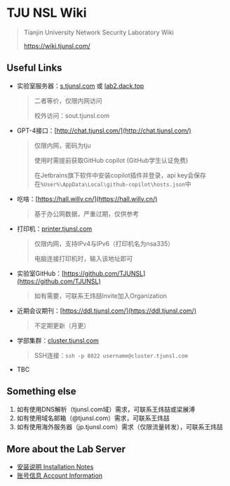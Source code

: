 # TJU NSL Wiki

> Tianjin University Network Security Laboratory Wiki
> 
> https://wiki.tjunsl.com/

## Useful Links

- 实验室服务器：[s.tjunsl.com](http://s.tjunsl.com/) 或 [lab2.dack.top](http://lab2.dack.top/)

  > 二者等价，仅限内网访问
  >
  > 校外访问：sout.tjunsl.com

- GPT-4接口：[http://chat.tjunsl.com/](http://chat.tjunsl.com/)

  > 仅限内网，密码为tju
  >
  > 使用时需提前获取GitHub copilot (GitHub学生认证免费)
  >
  > 在Jetbrains旗下软件中安装copilot插件并登录，api key会保存在`%User%\AppData\Local\github-copilot\hosts.json`中

- 吃啥：[https://hall.willv.cn/](https://hall.willv.cn/)

  > 基于办公网数据，严重过期，仅供参考

- 打印机：[printer.tjunsl.com](http://printer.tjunsl.com/)

  > 仅限内网，支持IPv4与IPv6（打印机名为nsa335）
  >
  > 电脑连接打印机时，输入该地址即可

- 实验室GitHub：[https://github.com/TJUNSL](https://github.com/TJUNSL)

  > 如有需要，可联系王炜喆Invite加入Organization

- 近期会议期刊：[https://ddl.tjunsl.com/](https://ddl.tjunsl.com/)

  > 不定期更新（月更）

- 学部集群：[cluster.tjunsl.com](https://cluster.tjunsl.com/)

  > SSH连接：`ssh -p 8022 username@cluster.tjunsl.com`

- TBC

## Something else

1. 如有使用DNS解析（tjunsl.com域）需求，可联系王炜喆或梁展溥
1. 如有使用域名邮箱（@tjunsl.com）需求，可联系王炜喆
1. 如有使用海外服务器（jp.tjunsl.com）需求（仅限流量转发），可联系王炜喆

## More about the Lab Server

- [安装说明 Installation Notes](安装说明.md)
- [账号信息 Account Information](账号信息.md)
